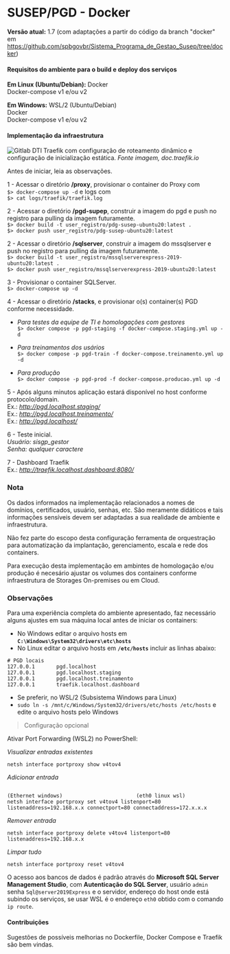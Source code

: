 # SUSEP/PGD - Docker

**Versão atual:** 1.7 (com adaptações a partir do código da branch "docker" em https://github.com/spbgovbr/Sistema_Programa_de_Gestao_Susep/tree/docker)

#### Requisitos do ambiente para o build e deploy dos serviços

**Em Linux (Ubuntu/Debian):**
Docker  
Docker-compose v1 e/ou v2

**Em Windows:** 
WSL/2 (Ubuntu/Debian)  
Docker  
Docker-compose v1 e/ou v2

#### Implementação da infraestrutura

![Gitlab DTI](https://doc.traefik.io/traefik/assets/img/traefik-concepts-1.png)
Traefik com configuração de roteamento dinâmico e configuração de inicialização estática. *Fonte imagem, doc.traefik.io*

Antes de iniciar, leia as observações.

1 - Acessar o diretório **/proxy**, provisionar o container do Proxy com  
`$> docker-compose up -d` e logs com  
`$> cat logs/traefik/traefik.log`

2 - Acessar o diretório **/pgd-supep**, construir a imagem do pgd e push no registro para pulling da imagem futuramente.  
`$> docker build -t user_registro/pdg-susep-ubuntu20:latest .`  
`$> docker push user_registro/pdg-susep-ubuntu20:latest`  

2 - Acessar o diretório **/sqlserver**, construir a imagem do mssqlserver e push no registro para pulling da imagem futuramente.  
`$> docker build -t user_registro/mssqlserverexpress-2019-ubuntu20:latest .`  
`$> docker push user_registro/mssqlserverexpress-2019-ubuntu20:latest`

3 - Provisionar o container SQLServer.  
`$> docker-compose up -d`

4 - Acessar o diretório **/stacks**, e provisionar o(s) container(s) PGD conforme necessidade.
- *Para testes da equipe de TI e homologações com gestores*  
`$> docker compose -p pgd-staging -f docker-compose.staging.yml up -d`  

- *Para treinamentos dos usários*  
`$> docker compose -p pgd-train -f docker-compose.treinamento.yml up -d`  

- *Para produção*  
`$> docker compose -p pgd-prod -f docker-compose.producao.yml up -d` 

5 - Após alguns minutos aplicação estará disponível  no host conforme protocolo/domain.  
Ex.: *http://pgd.localhost.staging/*  
Ex.: *http://pgd.localhost.treinamento/*  
Ex.: *http://pgd.localhost/*  

6 - Teste inicial.  
*Usuário: sisgp_gestor*  
*Senha: qualquer caractere*

7 - Dashboard Traefik  
Ex.: *http://traefik.localhost.dashboard:8080/*

### Nota
Os dados informados na implementação relacionados a nomes de domínios, certificados, usuário, senhas, etc. São meramente didáticos e tais informações sensíveis devem ser  adaptadas a sua realidade de ambiente e infraestrutura.  

Não fez parte do escopo desta configuração ferramenta de orquestração para automatização da implantação,  gerenciamento, escala e rede dos containers.  

Para execução desta implementação em ambintes de homologação e/ou produção é necesário ajustar os volumes dos containers conforme infraestrutura de Storages On-premises ou em Cloud.

### Observações
Para uma experiência completa do ambiente apresentado, faz necessário alguns ajustes em sua máquina local antes de iniciar os containers:

- No Windows editar o arquivo hosts em **`C:\Windows\System32\drivers\etc\hosts`**
- No Linux editar o arquivo hosts em **`/etc/hosts`** incluir as linhas abaixo:
```console
# PGD locais
127.0.0.1       pgd.localhost
127.0.0.1       pgd.localhost.staging
127.0.0.1       pgd.localhost.treinamento
127.0.0.1       traefik.localhost.dashboard
```
- Se preferir, no WSL/2 (Subsistema Windows para Linux)
- `sudo ln -s /mnt/c/Windows/System32/drivers/etc/hosts /etc/hosts` e edite o arquivo hosts pelo Windows

> Configuração opcional

Ativar  Port Forwarding (WSL2) no PowerShell:

*Visualizar entradas existentes*
```console
netsh interface portproxy show v4tov4
```
*Adicionar entrada*
```console
                                                                (Ethernet windows)                        (eth0 linux wsl)
netsh interface portproxy set v4tov4 listenport=80 listenaddress=192.168.x.x connectport=80 connectaddress=172.x.x.x
```
*Remover entrada*
```console
netsh interface portproxy delete v4tov4 listenport=80 listenaddress=192.168.x.x
```
*Limpar tudo*
```console
netsh interface portproxy reset v4tov4
```
O acesso aos bancos de dados é padrão através do **Microsoft SQL Server Management Studio**, com **Autenticação do SQL Server**, usuário `admin` senha `Sql@server2019Express` e o servidor, endereço do host onde está subindo os serviços, se usar WSL é o endereço `eth0` obtido com o comando `ip route`.

#### Contribuições
Sugestões de possíveis melhorias no Dockerfile, Docker Compose e Traefik são bem vindas.
